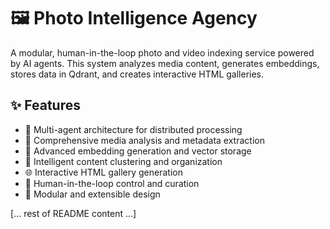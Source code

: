 # 🖼️ Photo Intelligence Agency

A modular, human-in-the-loop photo and video indexing service powered by AI agents. This system analyzes media content, generates embeddings, stores data in Qdrant, and creates interactive HTML galleries.

## ✨ Features

- 🤖 Multi-agent architecture for distributed processing
- 📸 Comprehensive media analysis and metadata extraction
- 🧠 Advanced embedding generation and vector storage
- 🎯 Intelligent content clustering and organization
- 🌐 Interactive HTML gallery generation
- 👤 Human-in-the-loop control and curation
- 🔄 Modular and extensible design

[... rest of README content ...]